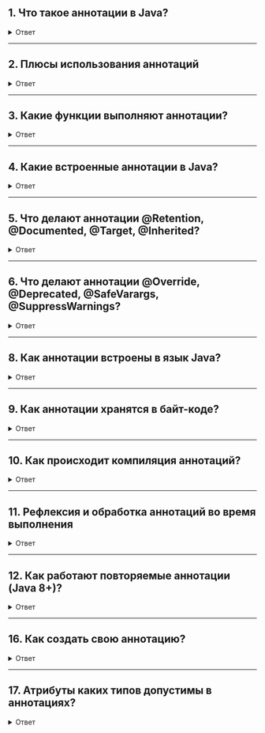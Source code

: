 
## 1. Что такое аннотации в Java?
<details> <summary>Ответ</summary>
Аннотации — это метатеги, добавляемые к элементам Java-кода (пакетам, классам, конструкторам, методам, полям, параметрам, локальным переменным). Они содержат дополнительную информацию, не изменяя логику программы, и выступают как модификаторы.

**Пример**:
```java
@Override
public String toString() {
    return "Example";
}
```
</details>

---

## 2. Плюсы использования аннотаций
<details> <summary>Ответ</summary>
- **Информация для компилятора**: Обнаружение ошибок и подавление предупреждений.
- **Читаемость кода**: Упрощают понимание кода для разработчиков.
- **Обработка на этапе компиляции/развертывания**: Генерация кода, XML и других файлов.
- **Обработка во время выполнения**: Проверка аннотаций для тестов или логики.
- **Уменьшение дублирования кода**.
- **Автоматизация бойлерплейт-кода**: Например, через Lombok.
- **Отлов ошибок на этапе компиляции**: Например, потенциальных `NullPointerException`.
- **Настройка поведения в рантайме**: На основе наличия аннотаций.
</details>

---

## 3. Какие функции выполняют аннотации?
<details> <summary>Ответ</summary>
- Предоставляют информацию компилятору.
- Используются инструментами для генерации кода или конфигураций.
- Применяются во время выполнения программы для дополнительной логики.

**Пример популярной аннотации**:
- `@Override` — указывает, что метод переопределяет метод суперкласса.
</details>

---

## 4. Какие встроенные аннотации в Java?
<details> <summary>Ответ</summary>
Java SE включает следующие встроенные аннотации:
- **Из пакета `java.lang.annotation`**:
    - `@Retention`
    - `@Documented`
    - `@Target`
    - `@Inherited`
- **Из пакета `java.lang`**:
    - `@Override`
    - `@Deprecated`
    - `@SafeVarargs`
    - `@SuppressWarnings`
    - `@FunctionalInterface` (с Java 8)

Эти аннотации широко используются для упрощения кода и снижения связанности.
</details>

---

## 5. Что делают аннотации @Retention, @Documented, @Target, @Inherited?
<details> <summary>Ответ</summary>
### 5.1. Аннотация @Retention

Указывает жизненный цикл аннотации. Принимает значение из перечисления `RetentionPolicy`:
- `RetentionPolicy.SOURCE`  Существует только в исходном коде, удаляется при компиляции (например, `@Override`). 
- `RetentionPolicy.CLASS`   Записывается в `.class`-файл, но не доступна в рантайме (редко используется).  
- `RetentionPolicy.RUNTIME`  Записывается в `.class`-файл и доступна через рефлексию во время выполнения. 

**Пример**:
```java
@Retention(RetentionPolicy.RUNTIME)
public @interface MyAnnotation {}
```

### 5.2. Аннотация @Documented

Маркер, указывающий, что аннотация должна включаться в Javadoc.

**Пример**:
```java
@Documented
public @interface MyAnnotation {}
```

### 5.3. Аннотация @Target

Ограничивает элементы, к которым применима аннотация, через `ElementType`:
- `PACKAGE`, `TYPE`, `CONSTRUCTOR`, `METHOD`, `FIELD`, `PARAMETER`, `LOCAL_VARIABLE`, и др.

**Пример**:
```java
@Target({ElementType.FIELD, ElementType.LOCAL_VARIABLE})
public @interface MyAnnotation {}
```

### 5.4. Аннотация @Inherited

Маркер, позволяющий аннотации класса наследоваться подклассами.

**Пример**:
```java
@Inherited
public @interface MyAnnotation {}
```
</details>

---

## 6. Что делают аннотации @Override, @Deprecated, @SafeVarargs, @SuppressWarnings?
<details> <summary>Ответ</summary>
### 1. **`@Override`**
#### Назначение и семантика
- **Цель**: Указывает, что метод подкласса переопределяет метод суперкласса или реализует метод интерфейса. Это помогает избежать ошибок, таких как неправильная сигнатура метода.
- **Retention**: `RetentionPolicy.SOURCE` — аннотация видна только в исходном коде и удаляется компилятором при генерации байт-кода.

#### Обработка компилятором (`javac`)
- Компилятор проверяет, что метод, помеченный `@Override`, действительно переопределяет или реализует метод из суперкласса/интерфейса. Проверяются:
  - Существование метода с такой же сигнатурой (имя, параметры, возвращаемый тип) в родительском классе или интерфейсе.
  - Совместимость модификаторов доступа (например, нельзя сузить видимость метода).
  - Совместимость исключений в `throws` (переопределяющий метод не может бросать более широкие проверяемые исключения).
- Если проверка не проходит, компилятор выдаёт ошибку компиляции, например:
  ```java
  class Parent {
      void doWork() {}
  }
  class Child extends Parent {
      @Override
      void doWork(int x) {} // Ошибка: метод не переопределяет ничего
  }
  ```

#### В байт-коде
- Поскольку `@Override` имеет `RetentionPolicy.SOURCE`, она **не сохраняется** в `.class` файле. В байт-коде нет никаких следов этой аннотации, и JVM не взаимодействует с ней.
- Для проверки байт-кода можно использовать инструмент, такой как `javap`. Например:
  ```java
  class Example {
      @Override
      public String toString() { return "Example"; }
  }
  ```
  Вывод `javap -v Example` не покажет следов `@Override`, так как она удаляется компилятором.

#### Роль JVM
- **Никакая**. JVM не видит и не обрабатывает `@Override`, так как аннотация не присутствует в байт-коде. Её задача выполняется исключительно на этапе компиляции.

#### Низкоуровневые детали
- Аннотация обрабатывается в процессе синтаксического анализа и проверки типов компилятором. Это часть фазы семантического анализа в `javac`.
- Если метод помечен `@Override`, но не переопределяет ничего, компилятор использует свою внутреннюю модель наследования (на основе дерева разбора и таблицы символов), чтобы выявить несоответствие.


### 2. **`@Deprecated`**
#### Назначение и семантика
- **Цель**: Помечает элемент программы (класс, метод, поле) как устаревший, чтобы сообщить разработчикам, что его использование не рекомендуется.
- **Retention**: `RetentionPolicy.RUNTIME` — аннотация сохраняется в байт-коде и доступна через Reflection API.
- **Параметры (с Java 9)**:
  - `since`: строка, указывающая версию, с которой элемент считается устаревшим.
  - `forRemoval`: булево значение, указывающее, планируется ли удаление элемента в будущем.

#### Обработка компилятором (`javac`)
- При использовании элемента, помеченного `@Deprecated`, компилятор выдаёт предупреждение (`warning`), например:
  ```java
  @Deprecated(since="1.8", forRemoval=true)
  class OldClass {}
  class Test {
      void use() {
          new OldClass(); // Предупреждение: OldClass is deprecated
      }
  }
  ```
- Предупреждение можно подавить с помощью `@SuppressWarnings("deprecation")`.
- Компилятор добавляет метаданные `@Deprecated` в `.class` файл, если аннотация применяется к классу, методу или полю.

#### В байт-коде
- Аннотация `@Deprecated` сохраняется в `.class` файле в разделе `attributes`:
  - Для классов: в атрибуте `RuntimeVisibleAnnotations` или как специальный атрибут `Deprecated`.
  - Для методов/полей: в их соответствующих структурах в байт-коде.
- Формат хранения в байт-коде (на основе JVM Specification):
  - Атрибут `Deprecated` — это отдельный флаг в структуре `ClassFile`, `MethodInfo` или `FieldInfo`.
  - Если используются параметры (`since`, `forRemoval`), они хранятся в `RuntimeVisibleAnnotations` как аннотация с соответствующими значениями.
- Пример байт-кода (для метода):
  ```java
  @Deprecated(since="9")
  public void oldMethod() {}
  ```
  Вывод `javap -v`:
  ```
  # Method descriptor
  Deprecated: true
  RuntimeVisibleAnnotations:
    0: #14(name=java/lang/Deprecated, values={since="9"})
  ```

#### Роль JVM
- JVM хранит метаданные `@Deprecated` в памяти при загрузке класса через `ClassLoader`.
- JVM не выполняет никакой логики для `@Deprecated`, но предоставляет доступ к аннотации через Reflection API, например:
  ```java
  Method method = MyClass.class.getMethod("oldMethod");
  Deprecated deprecated = method.getAnnotation(Deprecated.class);
  if (deprecated != null) {
      System.out.println("Method is deprecated, since: " + deprecated.since());
  }
  ```
- Инструменты (например, IDE, линтеры, фреймворки) могут использовать эту информацию для анализа или логирования.

#### Низкоуровневые детали
- Атрибут `Deprecated` в байт-коде — это пустой атрибут (без данных), просто флаг, указывающий на устаревание.
- Параметры `since` и `forRemoval` хранятся как элементы аннотации в формате, описанном в JVM Specification (раздел 4.7.20).
- Фреймворки, такие как Spring, могут использовать Reflection для анализа `@Deprecated` и, например, предлагать альтернативные API.


### 3. **`@SafeVarargs`**
#### Назначение и семантика
- **Цель**: Подавляет предупреждения компилятора о небезопасных операциях с переменным числом аргументов (`varargs`) в методах или конструкторах.
- **Retention**: `RetentionPolicy.RUNTIME` — сохраняется в байт-коде и доступна через Reflection.
- **Ограничения**:
  - Применяется только к методам или конструкторам, которые являются `static`, `final` или `private`.
  - Используется для методов с параметрами `varargs` (например, `T... args`), чтобы указать, что они безопасны с точки зрения типобезопасности.

#### Обработка компилятором (`javac`)
- Без `@SafeVarargs` компилятор может выдавать предупреждение `unchecked` для методов `varargs`, если они работают с обобщёнными типами. Это связано с риском **heap pollution** (нарушение типобезопасности из-за массива `Object[]` в реализации `varargs`).
- `@SafeVarargs` сообщает компилятору, что разработчик гарантирует безопасность метода. Например:
  ```java
  @SafeVarargs
  static <T> void printAll(T... items) {
      for (T item : items) {
          System.out.println(item);
      }
  }
  ```
- Если аннотация применяется к неподходящему методу (например, не `static` и не `final`), компилятор выдаёт ошибку.

#### В байт-коде
- Аннотация хранится в разделе `RuntimeVisibleAnnotations` структуры `MethodInfo` в `.class` файле.
- Пример байт-кода:
  ```java
  @SafeVarargs
  static <T> void printAll(T... items) {}
  ```
  Вывод `javap -v`:
  ```
  # Method descriptor
  RuntimeVisibleAnnotations:
    0: #14(name=java/lang/SafeVarargs)
  ```
- В байт-коде `varargs` метод преобразуется в метод с параметром-массивом (например, `T[] items`), и `@SafeVarargs` подтверждает, что этот массив не будет использован небезопасно.

#### Роль JVM
- JVM не обрабатывает `@SafeVarargs` напрямую, а лишь хранит её метаданные в памяти.
- Аннотация доступна через Reflection, но редко используется в runtime, так как её основная задача — подавление предупреждений компилятора.
- Пример доступа через Reflection:
  ```java
  Method method = MyClass.class.getMethod("printAll", Object[].class);
  if (method.isAnnotationPresent(SafeVarargs.class)) {
      System.out.println("Method is safe for varargs");
  }
  ```

#### Низкоуровневые детали
- Проблема `varargs` связана с тем, что в JVM `T...` реализуется как массив `Object[]` для обобщённых типов, что может привести к `ClassCastException` при неправильном использовании.
- `@SafeVarargs` подтверждает, что метод не выполняет небезопасных операций, таких как присваивание массива `Object[]` переменной другого типа.
- Компилятор проверяет ограничения применения `@SafeVarargs` на основе модификаторов метода, используя свою модель анализа.


### 4. **`@SuppressWarnings`**
#### Назначение и семантика
- **Цель**: Подавляет предупреждения компилятора для указанных категорий (например, `unchecked`, `deprecation`, `rawtypes`).
- **Retention**: `RetentionPolicy.SOURCE` — аннотация видна только в исходном коде и удаляется компилятором.
- **Параметры**: Принимает массив строк, указывающих типы предупреждений (например, `@SuppressWarnings({"unchecked", "deprecation"})`).

#### Обработка компилятором (`javac`)
- Компилятор интерпретирует `@SuppressWarnings` во время анализа исходного кода и отключает указанные предупреждения для аннотированного элемента (класса, метода, поля и т.д.).
- Примеры категорий предупреждений:
  - `unchecked`: для операций с обобщениями без проверки типов.
  - `deprecation`: для использования устаревших API.
  - `rawtypes`: для использования raw-типов вместо обобщённых.
- Пример:
  ```java
  @SuppressWarnings("unchecked")
  static void rawList() {
      java.util.List list = new java.util.ArrayList(); // Без предупреждения
      list.add("test");
  }
  ```

#### В байт-коде
- Поскольку `@SuppressWarnings` имеет `RetentionPolicy.SOURCE`, она **не сохраняется** в `.class` файле. В байт-коде нет никаких следов этой аннотации.

#### Роль JVM
- **Никакая**. JVM не видит `@SuppressWarnings`, так как она удаляется компилятором.

#### Низкоуровневые детали
- Компилятор обрабатывает `@SuppressWarnings` на этапе семантического анализа, используя внутреннюю таблицу предупреждений.
- Список поддерживаемых категорий предупреждений зависит от реализации компилятора (например, `javac` от Oracle или OpenJDK). Неподдерживаемые категории игнорируются без ошибки.
</details>

---

## 8. Как аннотации встроены в язык Java?
<details> <summary>Ответ</summary>
Аннотации — это синтаксический сахар, основанный на интерфейсах. Они реализуются через специальный интерфейс, расширяющий `java.lang.annotation.Annotation`.

**Пример аннотации**:
```java
@Retention(RetentionPolicy.RUNTIME)
@Target(ElementType.METHOD)
public @interface MyAnnotation {
    String value() default "default";
    int priority() default 1;
}
```

**Внутренняя реализация**:
- Компилятор (`javac`) преобразует `@interface` в интерфейс, наследующий `Annotation`.
- Элементы аннотации (`value`, `priority`) становятся абстрактными методами.
- JVM создаёт прокси-класс для аннотации в рантайме (для `RUNTIME`), реализующий доступ к значениям через рефлексию.
</details>

---

## 9. Как аннотации хранятся в байт-коде?
<details> <summary>Ответ</summary>
Аннотации записываются в `.class`-файл как атрибуты байт-кода:
- `RuntimeVisibleAnnotations`: Для `RetentionPolicy.RUNTIME`.
- `RuntimeInvisibleAnnotations`: Для `RetentionPolicy.CLASS`.
- `RuntimeVisibleParameterAnnotations`/`RuntimeInvisibleParameterAnnotations`: Для аннотаций параметров.

**Пример структуры**:
```
RuntimeVisibleAnnotations:
  annotation: MyAnnotation
    element_value_pairs:
      value: "test"
      priority: 5
```

</details>

---

## 10. Как происходит компиляция аннотаций?
<details> <summary>Ответ</summary>
**Процесс**:
1. **Парсинг**: Компилятор распознаёт аннотации и проверяет их `@Target`.
2. **Проверка типов**: Убеждается, что значения элементов соответствуют их типам.
3. **Генерация байт-кода**: Добавляет аннотации в `.class`-файл (для `CLASS` и `RUNTIME`).
4. **Обработка аннотаций**: Использует процессоры аннотаций (APT) для `SOURCE` или `CLASS`.

**Пример процессора**:
```java
@SupportedAnnotationTypes("com.example.MyAnnotation")
@SupportedSourceVersion(SourceVersion.RELEASE_17)
public class MyAnnotationProcessor extends AbstractProcessor {
    @Override
    public boolean process(Set<? extends TypeElement> annotations, RoundEnvironment roundEnv) {
        for (Element element : roundEnv.getElementsAnnotatedWith(MyAnnotation.class)) {
            processingEnv.getMessager().printMessage(
                Diagnostic.Kind.NOTE,
                "Found @MyAnnotation on " + element.getSimpleName()
            );
        }
        return true;
    }
}
```
</details>

---

## 11. Рефлексия и обработка аннотаций во время выполнения
<details> <summary>Ответ</summary>
Для аннотаций с `RetentionPolicy.RUNTIME` JVM загружает их в память, а API рефлексии (`java.lang.reflect`) позволяет их читать.

**Пример**:
```java
Method method = MyClass.class.getMethod("myMethod");
if (method.isAnnotationPresent(MyAnnotation.class)) {
    MyAnnotation ann = method.getAnnotation(MyAnnotation.class);
    System.out.println(ann.value());
}
```

**Внутренний процесс**:
- JVM парсит `RuntimeVisibleAnnotations` из байт-кода.
- Создаёт прокси-объект через `java.lang.reflect.Proxy`.
- Методы аннотации возвращают значения через `InvocationHandler`.
</details>

---

## 12. Как работают повторяемые аннотации (Java 8+)?
<details> <summary>Ответ</summary>
Повторяемые аннотации оборачиваются в контейнерную аннотацию, которая хранит массив повторяемых аннотаций.

**Пример**:
```java
@Repeatable(MyAnnotations.class)
public @interface MyAnnotation {
    String value();
}

public @interface MyAnnotations {
    MyAnnotation[] value();
}

@MyAnnotation("first")
@MyAnnotation("second")
public void myMethod() {}
```

**В байт-коде**:
```
RuntimeVisibleAnnotations:
  annotation: MyAnnotations
    element_value_pairs:
      value: [{value: "first"}, {value: "second"}]
```
</details>

---

## 16. Как создать свою аннотацию?
<details> <summary>Ответ</summary>
Создание аннотации использует ключевое слово `@interface`.

**Пример**:
```java
public @interface About {
    String info() default "";
}
```

**Особенности**:
- `@interface` заменяет `class` или `interface`.
- Элементы аннотации — это методы с возвращаемыми значениями.
- `default` задаёт значение по умолчанию.
</details>

---

## 17. Атрибуты каких типов допустимы в аннотациях?
<details> <summary>Ответ</summary>
Допустимые типы атрибутов:
- Примитивы (`int`, `boolean`, и т.д.)
- `String`
- `Class` (или его параметризованные формы)
- Перечисления (`enum`)
- Аннотации
- Одномерные массивы вышеуказанных типов

**Пример**:
```java
public @interface MyAnnotation {

  String name();

  int[] priorities();

  Class<?> type();
}
```
</details>
